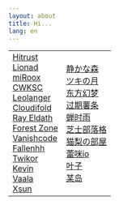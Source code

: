 ```yaml
---
layout: about
title: Hi...
lang: en
---
```


<html>
  <table style="border: 0px;">
    <tr>
      <td style="border: 0px;">
        <div>
          <a href="http://h1trust.github.io">Hitrust</a>
        </div>
        <div>
          <a href="http://www.lionad.art">Lionad</a>
        </div>
        <div>
          <a href="https://miroox.github.io/blog/">miRoox</a>
        </div>
        <div>
          <a href="https://cwksc.github.io">CWKSC</a>
        </div>
        <div>
          <a href="https://leolanger.github.io/">Leolanger</a>
        </div>
        <div>
          <a href="https://cloudifold.github.io/MyBlog/">Cloudifold</a>
        </div>
        <div>
          <a href="https://ray-eldath.me/">Ray Eldath</a>
        </div>
        <div>
          <a href="https://bc-li.github.io/">Forest Zone</a>
        </div>
        <div>
          <a href="https://vanishcode.com/">Vanishcode</a>
        </div>
        <div>
          <a href="https://fallen.moe/">Fallenhh</a>
        </div>
        <div>
          <a href="https://twic.me">Twikor</a>
        </div>
        <div>
          <a href="http://kevinfly.com/">Kevin</a>
        </div>
        <div>
          <a href="https://vaala.cat/">Vaala</a>
        </div>
        <div>
          <a href="https://xsun.io/">Xsun</a>
        </div>
      </td>
      <td style="border: 0px;">
        <div>
          <a href="https://innei.ren">静かな森</a>
        </div>
         <div>
          <a href="https://qjx.app/">ツキの月</a>
        </div>
        <div>
          <a href="https://blog.badapple.pro">东方幻梦</a>
        </div>
        <div>
          <a href="https://blog.lenva.tech">过期薯条</a>
        </div>
        <div>
          <a href="https://chanshiyu.com">蝉时雨</a>
        </div>
        <div>
          <a href="https://vensing.com">芝士部落格</a>
        </div>
        <div>
          <a href="https://nek0ri.de">猫梨の部屋</a>
        </div> 
        <div>
          <a href="https://linux.dog/">蕾咪io</a>
        </div>
        <div>
          <a href="https://misaka-9936.github.io/">叶子</a>
        </div>
        <div>
          <a href="http://www.shuizilong.com/house/">某岛</a>
        </div> 
      </td>
    </tr>
  </table>
</html>
